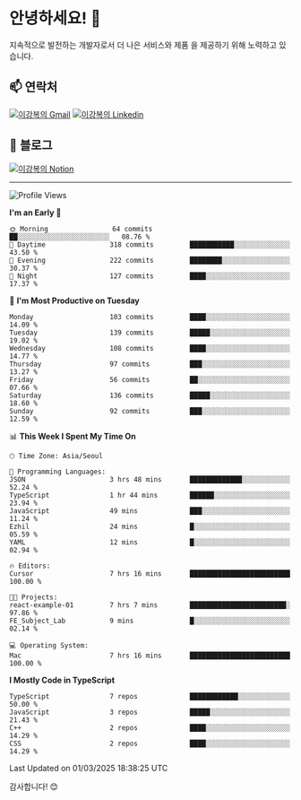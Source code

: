 # 안녕하세요! 👋

지속적으로 발전하는 개발자로서 더 나은 서비스와 제품
을 제공하기 위해 노력하고 있습니다.

## 📫 연락처
[![이강복의 Gmail](https://img.shields.io/badge/Gmail-D14836?style=for-the-badge&logo=gmail&logoColor=white)](mailto:pmmm114@gmail.com)
[![이강복의 Linkedin](https://img.shields.io/badge/LinkedIn-0077B5?style=for-the-badge&logo=linkedin&logoColor=white)](https://www.linkedin.com/in/lkb0297)

## 📝 블로그
[![이강복의 Notion](https://img.shields.io/badge/Notion-000000?style=for-the-badge&logo=notion&logoColor=white)](https://pmmm114.notion.site/)

---
<!--START_SECTION:waka-->
![Profile Views](http://img.shields.io/badge/Profile%20Views-1-blue)

**I'm an Early 🐤** 

```text
🌞 Morning                64 commits          ██░░░░░░░░░░░░░░░░░░░░░░░   08.76 % 
🌆 Daytime                318 commits         ███████████░░░░░░░░░░░░░░   43.50 % 
🌃 Evening                222 commits         ████████░░░░░░░░░░░░░░░░░   30.37 % 
🌙 Night                  127 commits         ████░░░░░░░░░░░░░░░░░░░░░   17.37 % 
```
📅 **I'm Most Productive on Tuesday** 

```text
Monday                   103 commits         ████░░░░░░░░░░░░░░░░░░░░░   14.09 % 
Tuesday                  139 commits         █████░░░░░░░░░░░░░░░░░░░░   19.02 % 
Wednesday                108 commits         ████░░░░░░░░░░░░░░░░░░░░░   14.77 % 
Thursday                 97 commits          ███░░░░░░░░░░░░░░░░░░░░░░   13.27 % 
Friday                   56 commits          ██░░░░░░░░░░░░░░░░░░░░░░░   07.66 % 
Saturday                 136 commits         █████░░░░░░░░░░░░░░░░░░░░   18.60 % 
Sunday                   92 commits          ███░░░░░░░░░░░░░░░░░░░░░░   12.59 % 
```


📊 **This Week I Spent My Time On** 

```text
🕑︎ Time Zone: Asia/Seoul

💬 Programming Languages: 
JSON                     3 hrs 48 mins       █████████████░░░░░░░░░░░░   52.24 % 
TypeScript               1 hr 44 mins        ██████░░░░░░░░░░░░░░░░░░░   23.94 % 
JavaScript               49 mins             ███░░░░░░░░░░░░░░░░░░░░░░   11.24 % 
Ezhil                    24 mins             █░░░░░░░░░░░░░░░░░░░░░░░░   05.59 % 
YAML                     12 mins             █░░░░░░░░░░░░░░░░░░░░░░░░   02.94 % 

🔥 Editors: 
Cursor                   7 hrs 16 mins       █████████████████████████   100.00 % 

🐱‍💻 Projects: 
react-example-01         7 hrs 7 mins        ████████████████████████░   97.86 % 
FE_Subject_Lab           9 mins              █░░░░░░░░░░░░░░░░░░░░░░░░   02.14 % 

💻 Operating System: 
Mac                      7 hrs 16 mins       █████████████████████████   100.00 % 
```

**I Mostly Code in TypeScript** 

```text
TypeScript               7 repos             ████████████░░░░░░░░░░░░░   50.00 % 
JavaScript               3 repos             █████░░░░░░░░░░░░░░░░░░░░   21.43 % 
C++                      2 repos             ████░░░░░░░░░░░░░░░░░░░░░   14.29 % 
CSS                      2 repos             ████░░░░░░░░░░░░░░░░░░░░░   14.29 % 
```




 Last Updated on 01/03/2025 18:38:25 UTC
<!--END_SECTION:waka-->

감사합니다! 😊
